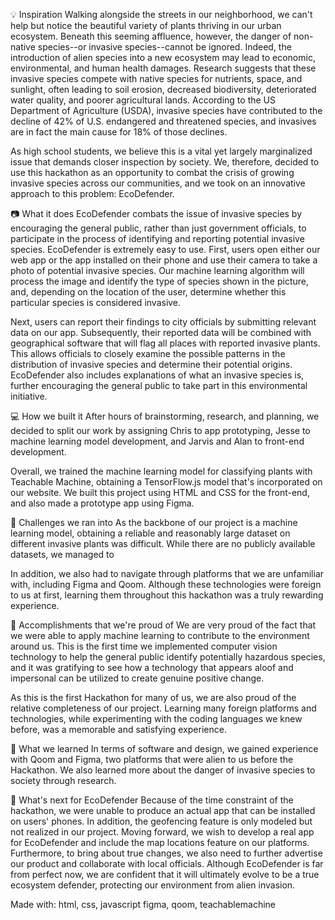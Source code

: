 💡 Inspiration
Walking alongside the streets in our neighborhood, we can't help but notice the beautiful variety of plants thriving in our urban ecosystem. Beneath this seeming affluence, however, the danger of non-native species--or invasive species--cannot be ignored. Indeed, the introduction of alien species into a new ecosystem may lead to economic, environmental, and human health damages. Research suggests that these invasive species compete with native species for nutrients, space, and sunlight, often leading to soil erosion, decreased biodiversity, deteriorated water quality, and poorer agricultural lands. According to the US Department of Agriculture (USDA), invasive species have contributed to the decline of 42% of U.S. endangered and threatened species, and invasives are in fact the main cause for 18% of those declines.

As high school students, we believe this is a vital yet largely marginalized issue that demands closer inspection by society. We, therefore, decided to use this hackathon as an opportunity to combat the crisis of growing invasive species across our communities, and we took on an innovative approach to this problem: EcoDefender.

📷 What it does
EcoDefender combats the issue of invasive species by encouraging the general public, rather than just government officials, to participate in the process of identifying and reporting potential invasive species. EcoDefender is extremely easy to use. First, users open either our web app or the app installed on their phone and use their camera to take a photo of potential invasive species. Our machine learning algorithm will process the image and identify the type of species shown in the picture, and, depending on the location of the user, determine whether this particular species is considered invasive.

Next, users can report their findings to city officials by submitting relevant data on our app. Subsequently, their reported data will be combined with geographical software that will flag all places with reported invasive plants. This allows officials to closely examine the possible patterns in the distribution of invasive species and determine their potential origins. EcoDefender also includes explanations of what an invasive species is, further encouraging the general public to take part in this environmental initiative.

💻 How we built it
After hours of brainstorming, research, and planning, we decided to split our work by assigning Chris to app prototyping, Jesse to machine learning model development, and Jarvis and Alan to front-end development.

Overall, we trained the machine learning model for classifying plants with Teachable Machine, obtaining a TensorFlow.js model that's incorporated on our website. We built this project using HTML and CSS for the front-end, and also made a prototype app using Figma.

🚨 Challenges we ran into
As the backbone of our project is a machine learning model, obtaining a reliable and reasonably large dataset on different invasive plants was difficult. While there are no publicly available datasets, we managed to

In addition, we also had to navigate through platforms that we are unfamiliar with, including Figma and Qoom. Although these technologies were foreign to us at first, learning them throughout this hackathon was a truly rewarding experience.

🚩 Accomplishments that we're proud of
We are very proud of the fact that we were able to apply machine learning to contribute to the environment around us. This is the first time we implemented computer vision technology to help the general public identify potentially hazardous species, and it was gratifying to see how a technology that appears aloof and impersonal can be utilized to create genuine positive change.

As this is the first Hackathon for many of us, we are also proud of the relative completeness of our project. Learning many foreign platforms and technologies, while experimenting with the coding languages we knew before, was a memorable and satisfying experience.

🏫 What we learned
In terms of software and design, we gained experience with Qoom and Figma, two platforms that were alien to us before the Hackathon. We also learned more about the danger of invasive species to society through research.

🤠 What's next for EcoDefender
Because of the time constraint of the hackathon, we were unable to produce an actual app that can be installed on users' phones. In addition, the geofencing feature is only modeled but not realized in our project. Moving forward, we wish to develop a real app for EcoDefender and include the map locations feature on our platforms. Furthermore, to bring about true changes, we also need to further advertise our product and collaborate with local officials. Although EcoDefender is far from perfect now, we are confident that it will ultimately evolve to be a true ecosystem defender, protecting our environment from alien invasion.

Made with:
html, css, javascript
figma, qoom, teachablemachine
